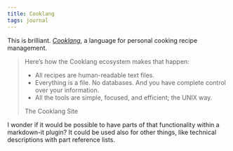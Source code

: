 ```yaml
---
title: Cooklang
tags: journal
---
```

This is brilliant. [<cite>Cooklang</cite>](https://cooklang.org), a language for personal cooking recipe management. 

<blockquote>
Here’s how the Cooklang ecosystem makes that happen:
<ul>
<li>All recipes are human-readable text files.</li>
<li>Everything is a file. No databases. And you have complete control over your information.</li>
<li>All the tools are simple, focused, and efficient; the UNIX way.</li>
</ul>
<footer>The Cooklang Site</footer>
</blockquote>

I wonder if it would be possible to have parts of that functionality within a markdown-it plugin? It could be used also for other things, like technical descriptions with part reference lists.


